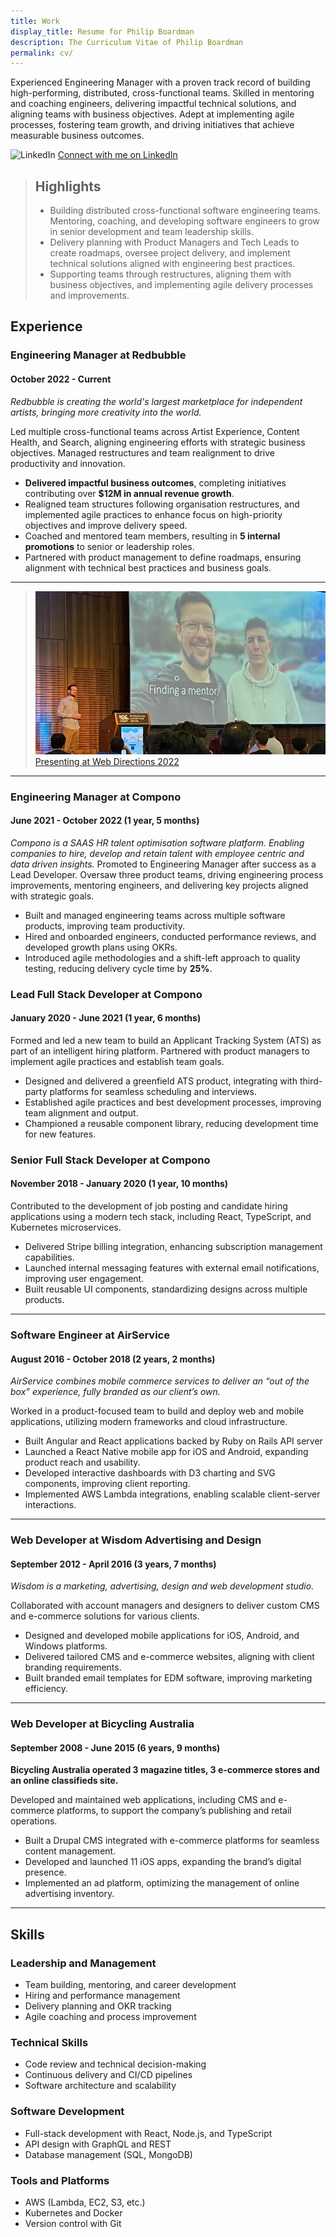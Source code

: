 ```yaml
---
title: Work
display_title: Resume for Philip Boardman
description: The Curriculum Vitae of Philip Boardman
permalink: cv/
---
```


Experienced Engineering Manager with a proven track record of building high-performing, distributed, cross-functional teams. Skilled in mentoring and coaching engineers, delivering impactful technical solutions, and aligning teams with business objectives. Adept at implementing agile processes, fostering team growth, and driving initiatives that achieve measurable business outcomes.

![LinkedIn](/images/linkedin.png) [Connect with me on LinkedIn](https://linkedin.com/in/philipboardman/)

> ## Highlights
>
> - Building distributed cross-functional software engineering teams. Mentoring, coaching, and developing software engineers to grow in senior development and team leadership skills.
> - Delivery planning with Product Managers and Tech Leads to create roadmaps, oversee project delivery, and implement technical solutions aligned with engineering best practices.
> - Supporting teams through restructures, aligning them with business objectives, and implementing agile delivery processes and improvements.

## Experience

### Engineering Manager at Redbubble

#### October 2022 - Current

_Redbubble is creating the world's largest marketplace for independent artists, bringing more creativity into the world._

Led multiple cross-functional teams across Artist Experience, Content Health, and Search, aligning engineering efforts with strategic business objectives. Managed restructures and team realignment to drive productivity and innovation.

- **Delivered impactful business outcomes**, completing initiatives contributing over **$12M in annual revenue growth**.
- Realigned team structures following organisation restructures, and implemented agile practices to enhance focus on high-priority objectives and improve delivery speed.
- Coached and mentored team members, resulting in **5 internal promotions** to senior or leadership roles.
- Partnered with product management to define roadmaps, ensuring alignment with technical best practices and business goals.

---

> [![Philip is on stage beside a large slide titled "Finding a mentor"](/articles/mentors/mentors.webp) Presenting at Web Directions 2022](https://brd.mn/articles/mentors/)

---

### Engineering Manager at Compono

#### June 2021 - October 2022 (1 year, 5 months)

_Compono is a SAAS HR talent optimisation software platform. Enabling companies to hire, develop and retain talent with employee centric and data driven insights._
Promoted to Engineering Manager after success as a Lead Developer. Oversaw three product teams, driving engineering process improvements, mentoring engineers, and delivering key projects aligned with strategic goals.

- Built and managed engineering teams across multiple software products, improving team productivity.
- Hired and onboarded engineers, conducted performance reviews, and developed growth plans using OKRs.
- Introduced agile methodologies and a shift-left approach to quality testing, reducing delivery cycle time by **25%**.

### Lead Full Stack Developer at Compono

#### January 2020 - June 2021 (1 year, 6 months)

Formed and led a new team to build an Applicant Tracking System (ATS) as part of an intelligent hiring platform. Partnered with product managers to implement agile practices and establish team goals.

- Designed and delivered a greenfield ATS product, integrating with third-party platforms for seamless scheduling and interviews.
- Established agile practices and best development processes, improving team alignment and output.
- Championed a reusable component library, reducing development time for new features.

### Senior Full Stack Developer at Compono

#### November 2018 - January 2020 (1 year, 10 months)

Contributed to the development of job posting and candidate hiring applications using a modern tech stack, including React, TypeScript, and Kubernetes microservices.

- Delivered Stripe billing integration, enhancing subscription management capabilities.
- Launched internal messaging features with external email notifications, improving user engagement.
- Built reusable UI components, standardizing designs across multiple products.

---

### Software Engineer at AirService

#### August 2016 - October 2018 (2 years, 2 months)

_AirService combines mobile commerce services to deliver an “out of the box” experience, fully branded as our client’s own._

Worked in a product-focused team to build and deploy web and mobile applications, utilizing modern frameworks and cloud infrastructure.

- Built Angular and React applications backed by Ruby on Rails API server
- Launched a React Native mobile app for iOS and Android, expanding product reach and usability.
- Developed interactive dashboards with D3 charting and SVG components, improving client reporting.
- Implemented AWS Lambda integrations, enabling scalable client-server interactions.

---

### Web Developer at Wisdom Advertising and Design

#### September 2012 - April 2016 (3 years, 7 months)

_Wisdom is a marketing, advertising, design and web development studio._

Collaborated with account managers and designers to deliver custom CMS and e-commerce solutions for various clients.

- Designed and developed mobile applications for iOS, Android, and Windows platforms.
- Delivered tailored CMS and e-commerce websites, aligning with client branding requirements.
- Built branded email templates for EDM software, improving marketing efficiency.

---

### Web Developer at Bicycling Australia

#### September 2008 - June 2015 (6 years, 9 months)

**Bicycling Australia operated 3 magazine titles, 3 e-commerce stores and an online classifieds site.**

Developed and maintained web applications, including CMS and e-commerce platforms, to support the company’s publishing and retail operations.

- Built a Drupal CMS integrated with e-commerce platforms for seamless content management.
- Developed and launched 11 iOS apps, expanding the brand’s digital presence.
- Implemented an ad platform, optimizing the management of online advertising inventory.

---

## Skills

### Leadership and Management

- Team building, mentoring, and career development
- Hiring and performance management
- Delivery planning and OKR tracking
- Agile coaching and process improvement

### Technical Skills

- Code review and technical decision-making
- Continuous delivery and CI/CD pipelines
- Software architecture and scalability

### Software Development

- Full-stack development with React, Node.js, and TypeScript
- API design with GraphQL and REST
- Database management (SQL, MongoDB)

### Tools and Platforms

- AWS (Lambda, EC2, S3, etc.)
- Kubernetes and Docker
- Version control with Git
